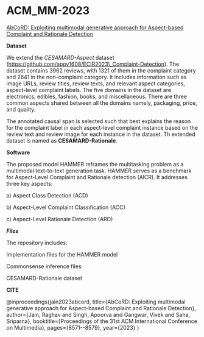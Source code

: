 # ACM_MM-2023

[AbCoRD: Exploiting multimodal generative approach for Aspect-based Complaint and Rationale Detection](https://dl.acm.org/doi/10.1145/3581783.3613776)

**Dataset**

We extend the _CESAMARD-Aspect_ dataset (https://github.com/appy1608/ECIR2023\_Complaint-Detection). The dataset contains 3962 reviews, with 1321 of them in the complaint category and 2641 in the non-complaint category. It includes information such as image URLs, review titles, review texts, and relevant aspect categories, aspect-level complaint labels. The five domains in the dataset are electronics, edibles, fashion, books, and miscellaneous. There are three common aspects shared between all the domains namely, packaging, price, and quality. 

The annotated causal span is selected such that best explains the reason for the complaint label in each aspect-level complaint instance based on the review text and review image for each instance in the dataset. Th extended dataset is named as **CESAMARD-Rationale**.


**Software**

The proposed model HAMMER reframes the multitasking problem as a multimodal text-to-text generation task. HAMMER serves as a benchmark for Aspect-Level Complaint and Rationale detection (AlCR). It addresses three key aspects:

a) Aspect Class Detection (ACD) 

b) Aspect-Level Complaint Classification (ACC)

c) Aspect-Level Rationale Detection (ARD)


**_Files_**

The repository includes:

Implementation files for the HAMMER model

Commonsense inference files

CESAMARD-Rationale dataset

      
**CITE**

@inproceedings{jain2023abcord,
  title={AbCoRD: Exploiting multimodal generative approach for Aspect-based Complaint and Rationale Detection},
  author={Jain, Raghav and Singh, Apoorva and Gangwar, Vivek and Saha, Sriparna},
  booktitle={Proceedings of the 31st ACM International Conference on Multimedia},
  pages={8571--8579},
  year={2023}
}
